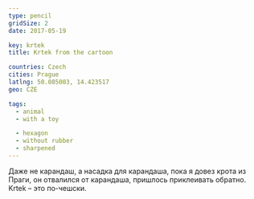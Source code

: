 ```yaml
---
type: pencil
gridSize: 2
date: 2017-05-19

key: krtek
title: Krtek from the cartoon

countries: Czech
cities: Prague
latlng: 50.085003, 14.423517
geo: CZE

tags:
  - animal
  - with a toy

  - hexagon
  - without rubber
  - sharpened
---
```


Даже не карандаш, а насадка для карандаша, пока я довез крота из Праги, он отвалился от карандаша, пришлось приклеивать обратно. Krtek – это по-чешски.
